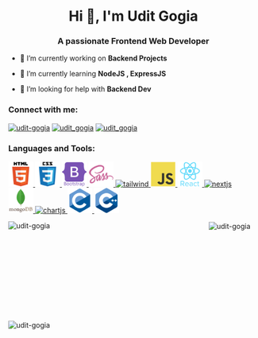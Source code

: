 <h1 align="center">Hi 👋, I'm Udit Gogia</h1>
<h3 align="center">A passionate Frontend Web Developer</h3>

- 🔭 I’m currently working on **Backend Projects**

- 🌱 I’m currently learning **NodeJS , ExpressJS**

- 🤝 I’m looking for help with **Backend Dev**

<h3 align="left">Connect with me:</h3>
<p align="left">
<a href="https://linkedin.com/in/udit-gogia" target="blank"><img align="center" src="https://img.icons8.com/stickers/48/000000/linkedin.png" alt="udit-gogia" /></a>
<a href="https://instagram.com/udit_gogia" target="blank"><img align="center" src="https://img.icons8.com/stickers/48/000000/instagram-new--v2.png" alt="udit_gogia" /></a>
<a href="https://mail.google.com/mail/u/0/?fs=1&to=gogiaudit17@gmail.com&tf=cm" target="blank"><img align="center" src="https://img.icons8.com/stickers/48/000000/gmail-new.png" alt="udit_gogia" /></a>  
</p>

<h3 align="left">Languages and Tools:</h3>
<p align="left">  <a href="https://www.w3.org/html/" target="_blank" rel="noreferrer"> <img src="https://raw.githubusercontent.com/devicons/devicon/master/icons/html5/html5-original-wordmark.svg" alt="html5"  width="50" height="50"/> </a>
<a href="https://www.w3schools.com/css/" target="_blank" rel="noreferrer"> <img src="https://raw.githubusercontent.com/devicons/devicon/master/icons/css3/css3-original-wordmark.svg" alt="css3"  width="50" height="50"/> </a>
<a href="https://getbootstrap.com" target="_blank" rel="noreferrer"> <img src="https://raw.githubusercontent.com/devicons/devicon/master/icons/bootstrap/bootstrap-plain-wordmark.svg" alt="bootstrap" width="50" height="50"/> </a>
<a href="https://sass-lang.com" target="_blank" rel="noreferrer"> <img src="https://raw.githubusercontent.com/devicons/devicon/master/icons/sass/sass-original.svg" alt="sass" width="50" height="50"/> </a> 
<a href="https://tailwindcss.com/" target="_blank" rel="noreferrer"> <img src="https://www.vectorlogo.zone/logos/tailwindcss/tailwindcss-icon.svg" alt="tailwind" width="50" height="50"/> </a> 
<a href="https://developer.mozilla.org/en-US/docs/Web/JavaScript" target="_blank" rel="noreferrer"> <img src="https://raw.githubusercontent.com/devicons/devicon/master/icons/javascript/javascript-original.svg" alt="javascript" width="50" height="50"/> </a> 
<a href="https://reactjs.org/" target="_blank" rel="noreferrer"> <img src="https://raw.githubusercontent.com/devicons/devicon/master/icons/react/react-original-wordmark.svg" alt="react" width="50" height="50"/> </a>
<a href="https://nextjs.org/" target="_blank" rel="noreferrer"> <img src="https://cdn.worldvectorlogo.com/logos/nextjs-2.svg" alt="nextjs" width="50" height="50"/> </a>   
<a href="https://www.mongodb.com/" target="_blank" rel="noreferrer"> <img src="https://raw.githubusercontent.com/devicons/devicon/master/icons/mongodb/mongodb-original-wordmark.svg" alt="mongodb" width="50" height="50"/> </a> 
<a href="https://www.chartjs.org" target="_blank" rel="noreferrer"> <img src="https://www.chartjs.org/media/logo-title.svg" alt="chartjs" width="50" height="50"/> </a> <a href="https://www.cprogramming.com/" target="_blank" rel="noreferrer"> <img src="https://raw.githubusercontent.com/devicons/devicon/master/icons/c/c-original.svg" alt="c" width="50" height="50"/> </a>
<a href="https://www.w3schools.com/cpp/" target="_blank" rel="noreferrer"> <img src="https://raw.githubusercontent.com/devicons/devicon/master/icons/cplusplus/cplusplus-original.svg" alt="cplusplus" width="50" height="50"/> </a> </p>

<p><img align="left" src="https://github-readme-stats.vercel.app/api/top-langs?username=udit-gogia&show_icons=true&locale=en&layout=compact" alt="udit-gogia" width="400" height="200"/></p>

<p>&nbsp;<img align="center" src="https://github-readme-stats.vercel.app/api?username=udit-gogia&show_icons=true&locale=en" alt="udit-gogia" width="400" height="200"/></p>

<p><img align="left" src="https://github-readme-streak-stats.herokuapp.com/?user=udit-gogia&" alt="udit-gogia" width="400" height="200"/></p>
